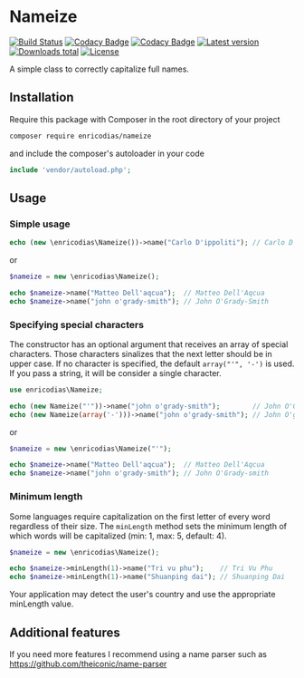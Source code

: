 # Nameize

[![Build Status](https://travis-ci.com/enricodias/nameize.svg?branch=master)](https://travis-ci.com/enricodias/nameize)
[![Codacy Badge](https://api.codacy.com/project/badge/Coverage/ce9cfa2739534021a15aebfb7037ef1d)](https://www.codacy.com/manual/enricodias/nameize?utm_source=github.com&utm_medium=referral&utm_content=enricodias/nameize&utm_campaign=Badge_Coverage)
[![Codacy Badge](https://api.codacy.com/project/badge/Grade/ce9cfa2739534021a15aebfb7037ef1d)](https://www.codacy.com/manual/enricodias/nameize?utm_source=github.com&amp;utm_medium=referral&amp;utm_content=enricodias/nameize&amp;utm_campaign=Badge_Grade)
[![Latest version](http://img.shields.io/packagist/v/enricodias/nameize.svg)](https://packagist.org/packages/enricodias/nameize)
[![Downloads total](http://img.shields.io/packagist/dt/enricodias/nameize.svg)](https://packagist.org/packages/enricodias/nameize)
[![License](http://img.shields.io/packagist/l/enricodias/nameize.svg)](https://github.com/enricodias/nameize/blob/master/LICENSE.md)

A simple class to correctly capitalize full names.

## Installation

Require this package with Composer in the root directory of your project

```bash
composer require enricodias/nameize
```

and include the composer's autoloader in your code

```php
include 'vendor/autoload.php';
```

## Usage

### Simple usage

```php
echo (new \enricodias\Nameize())->name("Carlo D'ippoliti"); // Carlo D'Ippoliti
```

or

```php
$nameize = new \enricodias\Nameize();

echo $nameize->name("Matteo Dell'aqcua");  // Matteo Dell'Aqcua
echo $nameize->name("john o'grady-smith"); // John O'Grady-Smith
```

### Specifying special characters

The constructor has an optional argument that receives an array of special characters. Those characters sinalizes that the next letter should be in upper case. If no character is specified, the default ```array("'", '-')``` is used. If you pass a string, it will be consider a single character.

```php
use enricodias\Nameize;

echo (new Nameize("'"))->name("john o'grady-smith");        // John O'Grady-smith
echo (new Nameize(array('-')))->name("john o'grady-smith"); // John O'grady-Smith
```

or 

```php
$nameize = new \enricodias\Nameize("'");

echo $nameize->name("Matteo Dell'aqcua");  // Matteo Dell'Aqcua
echo $nameize->name("john o'grady-smith"); // John O'Grady-smith
```

### Minimum length

Some languages require capitalization on the first letter of every word regardless of their size. The ```minLength``` method sets the minimum length of which words will be capitalized (min: 1, max: 5, default: 4).

```php
$nameize = new \enricodias\Nameize();

echo $nameize->minLength(1)->name("Tri vu phu");    // Tri Vu Phu
echo $nameize->minLength(1)->name("Shuanping dai"); // Shuanping Dai
```

Your application may detect the user's country and use the appropriate minLength value.

## Additional features

If you need more features I recommend using a name parser such as <https://github.com/theiconic/name-parser>
